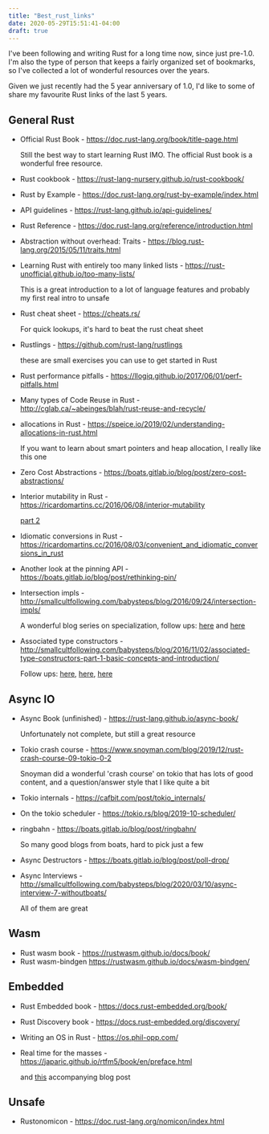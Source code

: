 ```yaml
---
title: "Best_rust_links"
date: 2020-05-29T15:51:41-04:00
draft: true
---
```


I've been following and writing Rust for a long time now, since just pre-1.0. I'm also the type of person that keeps a fairly organized set of bookmarks, so I've collected a lot of wonderful resources over the years.

Given we just recently had the 5 year anniversary of 1.0, I'd like to some of share my favourite Rust links of the last 5 years.

## General Rust

- Official Rust Book - https://doc.rust-lang.org/book/title-page.html

  Still the best way to start learning Rust IMO. The official Rust book is a wonderful free resource.

- Rust cookbook - https://rust-lang-nursery.github.io/rust-cookbook/
- Rust by Example - https://doc.rust-lang.org/rust-by-example/index.html
- API guidelines - https://rust-lang.github.io/api-guidelines/
- Rust Reference - https://doc.rust-lang.org/reference/introduction.html
- Abstraction without overhead: Traits - https://blog.rust-lang.org/2015/05/11/traits.html
- Learning Rust with entirely too many linked lists - https://rust-unofficial.github.io/too-many-lists/

  This is a great introduction to a lot of language features and probably my first real intro to unsafe

- Rust cheat sheet - https://cheats.rs/

  For quick lookups, it's hard to beat the rust cheat sheet

- Rustlings - https://github.com/rust-lang/rustlings

  these are small exercises you can use to get started in Rust

- Rust performance pitfalls - https://llogiq.github.io/2017/06/01/perf-pitfalls.html

- Many types of Code Reuse in Rust - http://cglab.ca/~abeinges/blah/rust-reuse-and-recycle/
- allocations in Rust - https://speice.io/2019/02/understanding-allocations-in-rust.html

  If you want to learn about smart pointers and heap allocation, I really like this one

- Zero Cost Abstractions - https://boats.gitlab.io/blog/post/zero-cost-abstractions/
- Interior mutability in Rust - https://ricardomartins.cc/2016/06/08/interior-mutability

  [part 2](https://ricardomartins.cc/2016/06/25/interior-mutability-thread-safety)

- Idiomatic conversions in Rust - https://ricardomartins.cc/2016/08/03/convenient_and_idiomatic_conversions_in_rust
- Another look at the pinning API - https://boats.gitlab.io/blog/post/rethinking-pin/
- Intersection impls - http://smallcultfollowing.com/babysteps/blog/2016/09/24/intersection-impls/

  A wonderful blog series on specialization,
  follow ups: [here](http://smallcultfollowing.com/babysteps/blog/2016/09/29/distinguishing-reuse-from-override/) and [here](http://smallcultfollowing.com/babysteps/blog/2016/10/24/supporting-blanket-impls-in-specialization/)

- Associated type constructors - http://smallcultfollowing.com/babysteps/blog/2016/11/02/associated-type-constructors-part-1-basic-concepts-and-introduction/

  Follow ups: [here](http://smallcultfollowing.com/babysteps/blog/2016/11/03/associated-type-constructors-part-2-family-traits/), [here](http://smallcultfollowing.com/babysteps/blog/2016/11/04/associated-type-constructors-part-3-what-higher-kinded-types-might-look-like/), [here](http://smallcultfollowing.com/babysteps/blog/2016/11/09/associated-type-constructors-part-4-unifying-atc-and-hkt/)

## Async IO

- Async Book (unfinished) - https://rust-lang.github.io/async-book/

  Unfortunately not complete, but still a great resource

- Tokio crash course - https://www.snoyman.com/blog/2019/12/rust-crash-course-09-tokio-0-2

  Snoyman did a wonderful 'crash course' on tokio that has lots of good content, and a question/answer style that I like quite a bit

- Tokio internals - https://cafbit.com/post/tokio_internals/
- On the tokio scheduler - https://tokio.rs/blog/2019-10-scheduler/
- ringbahn - https://boats.gitlab.io/blog/post/ringbahn/

  So many good blogs from boats, hard to pick just a few

- Async Destructors - https://boats.gitlab.io/blog/post/poll-drop/
- Async Interviews - http://smallcultfollowing.com/babysteps/blog/2020/03/10/async-interview-7-withoutboats/

  All of them are great

## Wasm

- Rust wasm book - https://rustwasm.github.io/docs/book/
- Rust wasm-bindgen https://rustwasm.github.io/docs/wasm-bindgen/

## Embedded

- Rust Embedded book - https://docs.rust-embedded.org/book/
- Rust Discovery book - https://docs.rust-embedded.org/discovery/
- Writing an OS in Rust - https://os.phil-opp.com/
- Real time for the masses - https://japaric.github.io/rtfm5/book/en/preface.html

  and [this](http://blog.japaric.io/brave-new-io/) accompanying blog post

## Unsafe

- Rustonomicon - https://doc.rust-lang.org/nomicon/index.html
